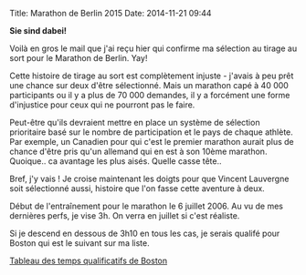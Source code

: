 Title: Marathon de Berlin 2015
Date: 2014-11-21 09:44

**Sie sind dabei!**

Voilà en gros le mail que j'ai reçu hier qui confirme ma sélection au tirage
au sort pour le Marathon de Berlin. Yay!

Cette histoire de tirage au sort est complètement injuste - j'avais à peu
prêt une chance sur deux d'être sélectionné. Mais un marathon capé à 40 000 
participants ou il y a plus de 70 000 demandes, il y a forcément une
forme d'injustice pour ceux qui ne pourront pas le faire.

Peut-être qu'ils devraient mettre en place un système de sélection 
prioritaire basé sur le nombre de participation et le pays de chaque athlète.
Par exemple, un Canadien pour qui c'est le premier marathon aurait plus
de chance d'être pris qu'un allemand qui en est à son 10ème marathon.
Quoique.. ca avantage les plus aisés. Quelle casse tête..

Bref, j'y vais ! Je croise maintenant les doigts pour que Vincent Lauvergne
soit sélectionné aussi, histoire que l'on fasse cette aventure à deux.

Début de l'entraînement pour le marathon le 6 juillet 2006. Au vu de mes 
dernières perfs, je vise 3h. On verra en juillet si c'est réaliste.

Si je descend en dessous de 3h10 en tous les cas, je serais qualifé
pour Boston qui est le suivant sur ma liste. 

[Tableau des temps qualificatifs de Boston](http://www.baa.org/races/boston-marathon/participant-information/qualifying/qualifying-standards.aspx)

